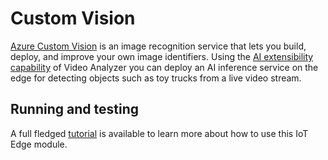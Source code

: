 # Custom Vision

[Azure Custom Vision](https://docs.microsoft.com/azure/cognitive-services/custom-vision-service/overview) is an image recognition service that lets you build, deploy, and improve your own image identifiers. Using the [AI extensibility capability](https://docs.microsoft.com/azure/azure-video-analyzer/video-analyzer-docs/analyze-live-video-without-recording#analyzing-video-using-a-custom-vision-model) of Video Analyzer you can deploy an AI inference service on the edge for detecting objects such as toy trucks from a live video stream.

## Running and testing
A full fledged [tutorial](https://aka.ms/ava-custom-vision) is available to learn more about how to use this IoT Edge module.
